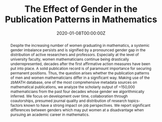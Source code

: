 ---
abstract: Despite the increasing number of women graduating in mathematics, a systemic gender imbalance persists and is signified by a pronounced gender gap in the distribution of active researchers and professors. Especially at the level of university faculty, women mathematicians continue being drastically underrepresented, decades after the first affirmative action measures have been put into place. A solid publication record is of paramount importance for securing permanent positions. Thus, the question arises whether the publication patterns of men and women mathematicians differ in a significant way. Making use of the zbMATH database, one of the most comprehensive metadata sources on mathematical publications, we analyze the scholarly output of ~150,000 mathematicians from the past four decades whose gender we algorithmically inferred. We focus on development over time, collaboration through coautorships, presumed journal quality and distribution of research topics-factors known to have a strong impact on job perspectives. We report significant differences between genders which may put women at a disadvantage when pursuing an academic career in mathematics.
authors:
- Helena Mihaljevic-Brandt, Lucia Santamaria, Marco Tullney
date: "2020-01-08T00:00:00Z"
doi: "10.1371/journal.pone.0165367"
featured: false
publication: '*PLOS One*(10)'
publication_short: ""
publication_types:
- "2"
publishDate: "2017-01-01T00:00:00Z"
summary: Females are underrepresented in mathematics fields, and papers by female mathematicians are undercited compared to those by male authors.
tags:
- Mathematics
- Citation
- Gender
title: The Effect of Gender in the Publication Patterns in Mathematics
url_code: ""
url_dataset: ""
url_pdf: https://www.ncbi.nlm.nih.gov/pmc/articles/PMC5079651/pdf/pone.0165367.pdf
url_poster: ""
url_project: ""
url_slides: ""
url_source: ""
url_video: ""
---